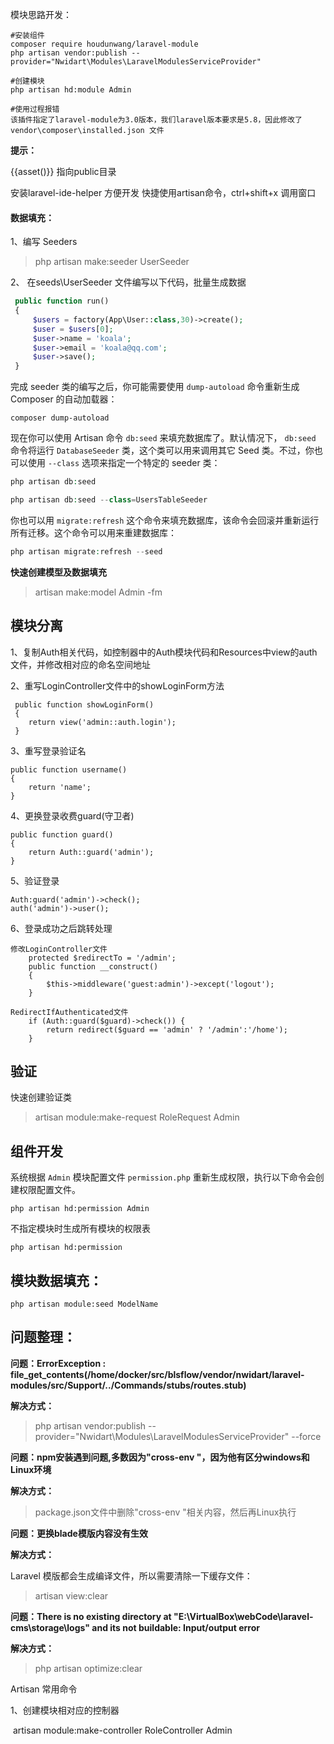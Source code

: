 模块思路开发：

```
#安装组件
composer require houdunwang/laravel-module
php artisan vendor:publish --provider="Nwidart\Modules\LaravelModulesServiceProvider"

#创建模块
php artisan hd:module Admin

#使用过程报错
该插件指定了laravel-module为3.0版本，我们laravel版本要求是5.8，因此修改了vendor\composer\installed.json 文件
```



**提示：**

{{asset()}} 指向public目录

安装laravel-ide-helper 方便开发 快捷使用artisan命令，ctrl+shift+x 调用窗口



#### 数据填充：

1、编写 Seeders

> php artisan make:seeder UserSeeder



2、 在seeds\UserSeeder 文件编写以下代码，批量生成数据

```php
 public function run()
 {
     $users = factory(App\User::class,30)->create();
     $user = $users[0];
     $user->name = 'koala';
     $user->email = 'koala@qq.com';
     $user->save();
 }
```

完成 seeder 类的编写之后，你可能需要使用 `dump-autoload` 命令重新生成 Composer 的自动加载器：

```
composer dump-autoload
```

现在你可以使用 Artisan 命令 `db:seed` 来填充数据库了。默认情况下， `db:seed` 命令将运行 `DatabaseSeeder` 类，这个类可以用来调用其它 Seed 类。不过，你也可以使用 `--class` 选项来指定一个特定的 seeder 类：

```php
php artisan db:seed

php artisan db:seed --class=UsersTableSeeder
```

你也可以用 `migrate:refresh` 这个命令来填充数据库，该命令会回滚并重新运行所有迁移。这个命令可以用来重建数据库：

```php
php artisan migrate:refresh --seed
```



**快速创建模型及数据填充**

>  artisan make:model Admin -fm



##  模块分离

1、复制Auth相关代码，如控制器中的Auth模块代码和Resources中view的auth文件，并修改相对应的命名空间地址

2、重写LoginController文件中的showLoginForm方法

```
 public function showLoginForm()
 {
 	return view('admin::auth.login');
 }
```

3、重写登录验证名

```
public function username()
{
	return 'name';
}
```

4、更换登录收费guard(守卫者)

```
public function guard()
{
	return Auth::guard('admin');
}
```



5、验证登录

```
Auth:guard('admin')->check();
auth('admin')->user();
```



6、登录成功之后跳转处理

```
修改LoginController文件
	protected $redirectTo = '/admin';
	public function __construct()
    {
        $this->middleware('guest:admin')->except('logout');
    }
    
RedirectIfAuthenticated文件
    if (Auth::guard($guard)->check()) {
    	return redirect($guard == 'admin' ? '/admin':'/home');
    }
```



## 验证

快速创建验证类

> artisan module:make-request RoleRequest Admin



## 组件开发

系统根据 `Admin` 模块配置文件 `permission.php` 重新生成权限，执行以下命令会创建权限配置文件。

```
php artisan hd:permission Admin
```

不指定模块时生成所有模块的权限表

```
php artisan hd:permission
```



## 模块数据填充：

```
php artisan module:seed ModelName
```





## 问题整理：



**问题：ErrorException : file_get_contents(/home/docker/src/blsflow/vendor/nwidart/laravel-modules/src/Support/../Commands/stubs/routes.stub)**

**解决方式：**

> php artisan vendor:publish --provider="Nwidart\Modules\LaravelModulesServiceProvider" --force



**问题：npm安装遇到问题,多数因为"cross-env "，因为他有区分windows和Linux环境**

**解决方式：**

> package.json文件中删除"cross-env "相关内容，然后再Linux执行



**问题：更换blade模版内容没有生效**

**解决方式：**

Laravel 模版都会生成编译文件，所以需要清除一下缓存文件：

> artisan view:clear



**问题：There is no existing directory at "E:\VirtualBox\webCode\laravel-cms\storage\logs" and its not buildable: Input/output error**

**解决方式：**

>  php artisan optimize:clear 











Artisan 常用命令



1、创建模块相对应的控制器

​	artisan module:make-controller RoleController Admin